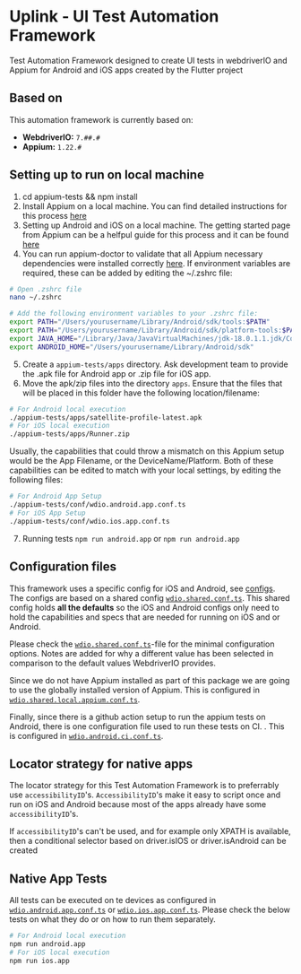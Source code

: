 # Uplink - UI Test Automation Framework

Test Automation Framework designed to create UI tests in webdriverIO and Appium for Android and iOS apps created by the Flutter project

## Based on

This automation framework is currently based on:

- **WebdriverIO:** `7.##.#`
- **Appium:** `1.22.#`

## Setting up to run on local machine

1. cd appium-tests && npm install
2. Install Appium on a local machine. You can find detailed instructions for this process [here](https://appium.io/docs/en/about-appium/getting-started/)
3. Setting up Android and iOS on a local machine. The getting started page from Appium can be a helfpul guide for this process and it can be found [here](https://appium.io/docs/en/about-appium/getting-started/)
4. You can run appium-doctor to validate that all Appium necessary dependencies were installed correctly [here](https://github.com/appium/appium-doctor). If environment variables are required, these can be added by editing the ~/.zshrc file:
```sh
# Open .zshrc file
nano ~/.zshrc

# Add the following environment variables to your .zshrc file:
export PATH="/Users/yourusername/Library/Android/sdk/tools:$PATH"
export PATH="/Users/yourusername/Library/Android/sdk/platform-tools:$PATH"
export JAVA_HOME="/Library/Java/JavaVirtualMachines/jdk-18.0.1.1.jdk/Contents/Home" # Replace with the JDK folder from the JDK version installed on your machine
export ANDROID_HOME="/Users/yourusername/Library/Android/sdk"
```

5. Create a `appium-tests/apps` directory. Ask development team to provide the .apk file for Android app or .zip file for iOS app. 
6. Move the apk/zip files into the directory `apps`. Ensure that the files that will be placed in this folder have the following location/filename:
```sh
# For Android local execution
./appium-tests/apps/satellite-profile-latest.apk
# For iOS local execution
./appium-tests/apps/Runner.zip
```

Usually, the capabilities that could throw a mismatch on this Appium setup would be the App Filename, or the DeviceName/Platform. Both of these capabilities can be edited to match with your local settings, by editing the following files:
```sh
# For Android App Setup
./appium-tests/conf/wdio.android.app.conf.ts
# For iOS App Setup
./appium-tests/conf/wdio.ios.app.conf.ts
```

7. Running tests `npm run android.app` or `npm run android.app`

## Configuration files

This framework uses a specific config for iOS and Android, see [configs](./config). The configs are based on a shared config
[`wdio.shared.conf.ts`](./config/wdio.shared.conf.ts).
This shared config holds **all the defaults** so the iOS and Android configs only need to hold the capabilities and specs that are needed
for running on iOS and or Android.

Please check the [`wdio.shared.conf.ts`](./config/wdio.shared.conf.ts)-file for the minimal configuration options. Notes are added for why
a different value has been selected in comparison to the default values WebdriverIO provides.

Since we do not have Appium installed as part of this package we are going to use the globally installed version of Appium. This is
configured in [`wdio.shared.local.appium.conf.ts`](./config/wdio.shared.local.appium.conf.ts).

Finally, since there is a github action setup to run the appium tests on Android, there is one configuration file used to run these tests on CI. . This is configured in [`wdio.android.ci.conf.ts`](./config/wdio.android.ci.conf.ts).

## Locator strategy for native apps

The locator strategy for this Test Automation Framework is to preferrably use `accessibilityID`'s. `AccessibilityID`'s make it easy to script once and run on iOS and Android because most of the apps already have some `accessibilityID`'s.

If `accessibilityID`'s can't be used, and for example only XPATH is available, then a conditional selector based on driver.isIOS or driver.isAndroid can be created
## Native App Tests

All tests can be executed on te devices as configured in [`wdio.android.app.conf.ts`](./config/wdio.android.app.conf.ts) or
[`wdio.ios.app.conf.ts`](./config/wdio.ios.app.conf.ts). Please check the below tests on what they do or on how to run them separately.

```sh
# For Android local execution
npm run android.app
# For iOS local execution
npm run ios.app
```